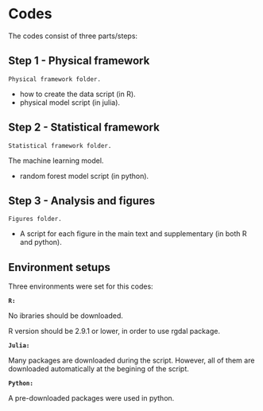 # Codes
The codes consist of three parts/steps:
## Step 1 - Physical framework
`Physical framework folder.`
- how to create the data script (in R).
- physical model script (in julia).
## Step 2 - Statistical framework
`Statistical framework folder.`

The machine  learning model. 
- random forest model script (in python).
## Step 3 - Analysis and figures
`Figures folder.`
- A script for each figure in the main text and supplementary (in both R and python).

## Environment setups
Three environments were set for this codes:

**`R:`**

No ibraries should be downloaded.

R version should be 2.9.1 or lower, in order to use rgdal package.

**`Julia:`**

Many packages are downloaded during the script. However, all of them are downloaded automatically at the begining of the script.

**`Python:`**

A pre-downloaded packages were used in python.
